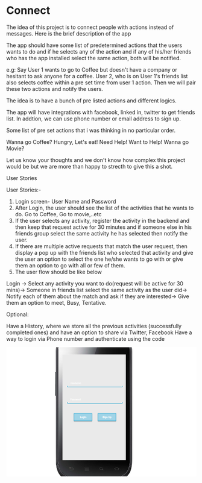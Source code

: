 Connect
=======
The idea of this project is to connect people with actions instead of messages. Here is the brief description of the app

The app should have some list of predetermined actions that the users wants to do and if he selects any of the action and if any of his/her friends who has the app installed select the same action, both will be notified.

e.g: Say User 1 wants to go to Coffee but doesn't have a company or hesitant to ask anyone for a coffee.
 User 2, who is on User 1's friends list also selects coffee within a pre set time from user 1 action. Then we will pair these two actions and notify the users.
 
 The idea is to have a bunch of pre listed actions and different logics. 
 
 The app will have integrations with facebook, linked in, twitter to get friends list. In addtion, we can use phone number or email address to sign up.
 
 Some list of pre set actions that i was thinking in no particular order.
 
Wanna go Coffee?
Hungry, Let's eat!
Need Help!
Want to Help!
Wanna go Movie?

Let us know your thoughts and we don't know how complex this project would be but we are more than happy to strecth to give this a shot.

User Stories

User Stories:-

1.  Login screen- User Name and Password
2. After Login, the user should see the list of the activities that he wants to do. Go to Coffee, Go to movie,..etc
3. If the user selects any activity, register the activity in the backend and then keep that request active for 30 minutes and if someone else in his friends group select the same activity he has selected then notify the user.
4. If there are multiple active requests that match the user request, then display a pop up with the friends list who selected that activity and give the user an option to select the one he/she wants to go with or give them an option to go with all or few of them.
5. The user flow should be like below

Login -> Select any activity you want to do(request will be active for 30 mins)-> Someone in friends list select the same activity as the user did-> Notify each of them about the match and ask if they are interested-> Give them an option to meet, Busy, Tentative.

Optional:

Have a History, where we store all the previous activities (successfully completed ones) and have an option to share via Twitter, Facebook
Have a way to login via Phone number and authenticate using the code

![Video Walkthrough](wireframes/login_screen.png)
